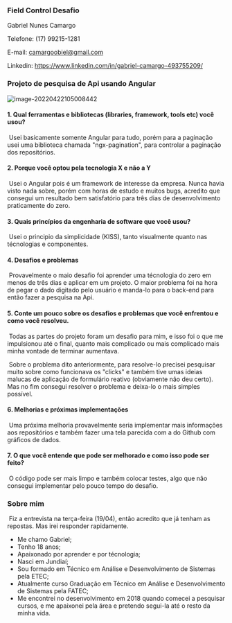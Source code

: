 ### Field Control Desafio

Gabriel Nunes Camargo

Telefone: (17) 99215-1281

E-mail: camargoobiel@gmail.com

Linkedin: https://www.linkedin.com/in/gabriel-camargo-493755209/



### Projeto de pesquisa de Api usando Angular

![image-20220422105008442](/home/gabriel/.config/Typora/typora-user-images/image-20220422105008442.png)



#### 1. Qual ferramentas e bibliotecas (libraries, framework, tools etc) você usou?

​	Usei basicamente somente Angular para tudo, porém para a paginação usei uma biblioteca chamada "ngx-pagination", para controlar a paginação dos repositórios.

#### 2. Porque você optou pela tecnologia X e não a Y

​	Usei o Angular pois é um framework de interesse da empresa. Nunca havia visto nada sobre, porém com horas de estudo e muitos bugs, acredito que consegui um resultado bem satisfatório para três dias de desenvolvimento praticamente do zero.

#### 3.  Quais princípios da engenharia de software que você usou?

​	Usei o principio da simplicidade (KISS), tanto visualmente quanto nas técnologias e componentes.

#### 4. **Desafios e problemas**

​	Provavelmente o maio desafio foi aprender uma técnologia do zero em menos de três dias e aplicar em um projeto. O maior problema foi na hora de pegar o dado digitado pelo usuário e manda-lo para o back-end para então fazer a pesquisa na Api.

#### 5. Conte um pouco sobre os desafios e problemas que você enfrentou e como você resolveu.

​	Todas as partes do projeto foram um desafio para mim, e isso foi o que me impulsionou até o final, quanto mais complicado ou mais complicado mais minha vontade de terminar aumentava.

​	Sobre o problema dito anteriormente, para resolve-lo precisei pesquisar muito sobre como funcionava os "clicks" e também tive umas ideias malucas de aplicação de formulário reativo (obviamente não deu certo). Mas no fim consegui resolver o problema e deixa-lo o mais simples possível.

#### 6. **Melhorias e próximas implementações**

​	Uma próxima melhoria provavelmente seria implementar mais informações aos repositórios e também fazer uma tela parecida com a do Github com gráficos de dados.

#### 7. O que você entende que pode ser melhorado e como isso pode ser feito?

​	O código pode ser mais limpo e também colocar testes, algo que não consegui implementar pelo pouco tempo do desafio.

### Sobre mim

​	Fiz a entrevista na terça-feira (19/04), então acredito que já tenham as repostas. Mas irei responder rapidamente.

* Me chamo Gabriel;
* Tenho 18 anos;
* Apaixonado por aprender e por técnologia;
* Nasci em Jundiaí;
* Sou formado em Técnico em Análise e Desenvolvimento de Sistemas pela ETEC;
* Atualmente curso Graduação em Técnico em Análise e Desenvolvimento de Sistemas pela FATEC;
* Me encontrei no desenvolvimento em 2018 quando comecei a pesquisar cursos, e me apaixonei pela área e pretendo segui-la até o resto da minha vida.

